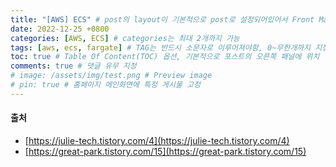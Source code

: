 ```yaml
---
title: "[AWS] ECS" # post의 layout이 기본적으로 post로 설정되어있어서 Front Matter에 따로 layout변수를 만들어 주지 않아도 됨
date: 2022-12-25 +0800
categories: [AWS, ECS] # categories는 최대 2개까지 가능
tags: [aws, ecs, fargate] # TAG는 반드시 소문자로 이루어져야함, 0~무한개까지 지정 가능
toc: true # Table Of Content(TOC) 옵션, 기본적으로 포스트의 오른쪽 패널에 위치
comments: true # 댓글 유무 지정
# image: /assets/img/test.png # Preview image
# pin: true # 홈페이지 메인화면에 특정 게시물 고정
---
```


#### 출처
- [https://julie-tech.tistory.com/4](https://julie-tech.tistory.com/4)
- [https://great-park.tistory.com/15](https://great-park.tistory.com/15)